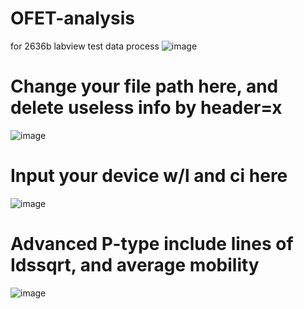 # OFET-analysis
for 2636b labview test data process
![image](https://user-images.githubusercontent.com/130371687/231046774-7108ec56-e855-4197-93c3-5fa89850823a.png)
# Change your file path here, and delete useless info by header=x
![image](https://user-images.githubusercontent.com/130371687/230909781-ec729cc0-f978-49e1-89ec-6a374ada9c3d.png)
# Input your device w/l and ci here
![image](https://user-images.githubusercontent.com/130371687/230910022-42ef5795-8e0c-4652-90bd-51bb12938f1d.png)
# Advanced P-type include lines of Idssqrt, and average mobility
![image](https://user-images.githubusercontent.com/130371687/236437333-d67459bb-a26d-43d0-b0b4-b7c0a465e877.png)

